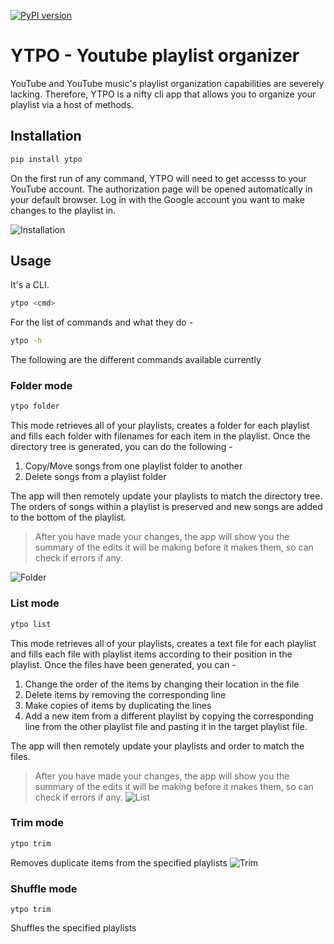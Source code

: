 [![PyPI version](https://badge.fury.io/py/ytpo.svg)](https://badge.fury.io/py/ytpo)
# YTPO - Youtube playlist organizer
YouTube and YouTube music's playlist organization capabilities are severely lacking. Therefore, YTPO is a nifty cli app that allows you to organize your playlist via a host of methods.

## Installation 
```bash
pip install ytpo
```
On the first run of any command, YTPO will need to get accesss to your YouTube account. The authorization page will be opened automatically in your default browser. Log in with the Google account you want to make changes to the playlist in.

![Installation](assets/installation.gif)
## Usage
It's a CLI.
```bash
ytpo <cmd>
```
For the list of commands and what they do - 
```Bash
ytpo -h
```
The following are the different commands available currently
### Folder mode
```bash
ytpo folder
```
This mode retrieves all of your playlists, creates a folder for each playlist and fills each folder with filenames for each item in the playlist. Once the directory tree is generated, you can do the following - 
1. Copy/Move songs from one playlist folder to another
2. Delete songs from a playlist folder

The app will then remotely update your playlists to match the directory tree. The orders of songs within a playlist is preserved and new songs are added to the bottom of the playlist.

> After you have made your changes, the app will show you the summary of the edits it will be making before it makes them, so can check if errors if any.

![Folder](assets/Folder.gif)
### List mode
```bash
ytpo list
```
This mode retrieves all of your playlists, creates a text file for each playlist and fills each file with playlist items according to their position in the playlist. Once the files have been generated, you can -
1. Change the order of the items by changing their location in the file
1. Delete items by removing the corresponding line
1. Make copies of items by duplicating the lines
1. Add a new item from a different playlist by copying the corresponding line from the other playlist file and pasting it in the target playlist file.

The app will then remotely update your playlists and order to match the files.

> After you have made your changes, the app will show you the summary of the edits it will be making before it makes them, so can check if errors if any.
![List](assets/list.gif)

### Trim mode
```bash
ytpo trim
```
Removes duplicate items from the specified playlists
![Trim](assets/trim.gif)

### Shuffle mode
```bython
ytpo trim
```
Shuffles  the specified playlists

